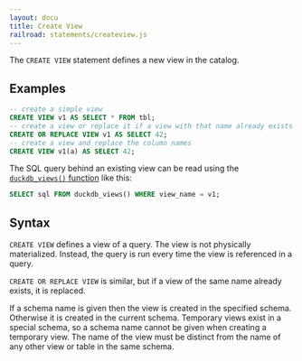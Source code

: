 ```yaml
---
layout: docu
title: Create View
railroad: statements/createview.js
---
```


The `CREATE VIEW` statement defines a new view in the catalog.

## Examples

```sql
-- create a simple view
CREATE VIEW v1 AS SELECT * FROM tbl;
-- create a view or replace it if a view with that name already exists
CREATE OR REPLACE VIEW v1 AS SELECT 42;
-- create a view and replace the column names
CREATE VIEW v1(a) AS SELECT 42;
```

The SQL query behind an existing view can be read using the [`duckdb_views()` function](../../sql/duckdb_table_functions#duckdb_views) like this:
```sql
SELECT sql FROM duckdb_views() WHERE view_name = v1;
```

## Syntax

<div id="rrdiagram"></div>

`CREATE VIEW` defines a view of a query. The view is not physically materialized. Instead, the query is run every time the view is referenced in a query.

`CREATE OR REPLACE VIEW` is similar, but if a view of the same name already exists, it is replaced.

If a schema name is given then the view is created in the specified schema. Otherwise it is created in the current schema. Temporary views exist in a special schema, so a schema name cannot be given when creating a temporary view. The name of the view must be distinct from the name of any other view or table in the same schema.
